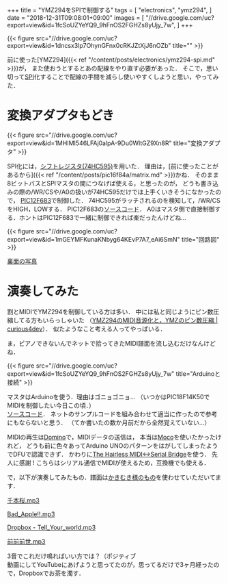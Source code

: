 +++
title = "YMZ294をSPIで制御する"
tags = [
  "electronics",
  "ymz294",
]
date = "2018-12-31T09:08:01+09:00"
images = [
  "//drive.google.com/uc?export=view&id=1fcSoUZYeYQ9_9hFnOS2FGHZs8yUjy_7w",
]
+++

{{< figure src="//drive.google.com/uc?export=view&id=1dncsx3lp7OhynGFnx0cRKJZtXjJ6nOZb" title="" >}}

前に使った[YMZ294]({{< ref "/content/posts/electronics/ymz294-spi.md" >}})が，
また使おうとするとあの配線をやり直す必要があった．
そこで，思い切って[SPI](https://ja.wikipedia.org/wiki/%E3%82%B7%E3%83%AA%E3%82%A2%E3%83%AB%E3%83%BB%E3%83%9A%E3%83%AA%E3%83%95%E3%82%A7%E3%83%A9%E3%83%AB%E3%83%BB%E3%82%A4%E3%83%B3%E3%82%BF%E3%83%95%E3%82%A7%E3%83%BC%E3%82%B9)化することで配線の手間を減らし使いやすくしようと思い，やってみた．  
<!--more-->

# 変換アダプタもどき

{{< figure src="//drive.google.com/uc?export=view&id=1MHIMI546LFAj0alpA-9Du0WltGZ9Xn8R" title="変換アダプタ" >}}

SPI化には，[シフトレジスタ(74HC595)](http://akizukidenshi.com/catalog/g/gI-08605/)を用いた．
理由は，[前に使ったことがあるから]({{< ref "/content/posts/pic16f84a/matrix.md" >}})かね．
そのまま8ビットバスとSPIマスタの間につなげば使える，と思ったのが，
どうも書き込みの際の/WR/CSや/A0の扱いが74HC595だけでは上手くいきそうになかったので，
[PIC12F683](http://akizukidenshi.com/catalog/g/gI-00801/)で制御した．
74HC595がラッチされるのを検知して，/WR/CSをHIGH，LOWする．
PIC12F683の[ソースコード](https://gist.github.com/ha2zakura/943d75f813021092b6f4207b43e41da1)．
A0はマスタ側で直接制御する．ホントはPIC12F683で一緒に制御できれば楽だったんけどね...  

{{< figure src="//drive.google.com/uc?export=view&id=1mGEYMFKunaKNbyg64KEvP7A7_eAi6SmN" title="回路図" >}}

[裏面の写真](https://drive.google.com/uc?export=view&id=1FQ-ZkQqab4ziOb6fYMW-gDd6vvcevCin)

# 演奏してみた

割とMIDIでYMZ294を制御している方は多い．
中には私と同じようにピン数圧縮してる方もいらっしゃいた
（[YMZ294のMIDI音源化と，YMZのピン数圧縮 | curious4dev](http://curious4dev.mydns.jp/post-1184/)）．
似たようなこと考える人ってやっぱいる．  

ま，ピアノできないんでネットで拾ってきたMIDI譜面を流し込むだけなんけどね．  

{{< figure src="//drive.google.com/uc?export=view&id=1fcSoUZYeYQ9_9hFnOS2FGHZs8yUjy_7w" title="Arduinoと接続" >}}


マスタはArduinoを使う．理由はゴニョゴニョ...
（いつかはPIC18F14K50でMIDIを制御したい今日この頃．）  
[ソースコード](https://gist.github.com/ha2zakura/003ec66c355f43848eb86c17d77cc453)．
ネットのサンプルコードを組み合わせて適当に作ったので参考にもならないと思う．
（てか書いたの数か月前だから全然覚えていない...）  

MIDIの再生は[Domino](http://takabosoft.com/domino)で，MIDIデータの送信は，
本当は[Moco](http://morecatlab.akiba.coocan.jp/lab/index.php/aruino/midi-firmware-for-arduino-uno-moco/)を使いたかったけれど，
どうも前に色々あってArduino UNOのパターンをはがしてしまったようでDFUで認識できず．
かわりに[The Hairless MIDI<->Serial Bridge](http://projectgus.github.io/hairless-midiserial/)を使う．
先人に感謝 ! こちらはシリアル通信でMIDIが使えるため，互換機でも使える．

で，以下が演奏してみたもの．譜面は[かきむき様のもの](http://kakimuki.blog91.fc2.com/blog-entry-6.html)を使わせていただいてます．

[千本桜.mp3](https://www.dropbox.com/s/ingke1lf3zb9ivt/%E5%8D%83%E6%9C%AC%E6%A1%9C.mp3?dl=0)

[Bad_Apple!!.mp3](https://www.dropbox.com/s/kxlt83dpht7spfb/Bad_Apple%21%21.mp3?dl=0)

[Dropbox - Tell_Your_world.mp3](https://www.dropbox.com/s/6cz3p3q5474jks5/Tell_Your_world.mp3?dl=0)

[前前前世.mp3](https://www.dropbox.com/s/f9la8zauqoykorf/%E5%89%8D%E5%89%8D%E5%89%8D%E4%B8%96.mp3?dl=0)

3音でこれだけ鳴ればいい方では？（ポジティブ  
動画にしてYouTubeにあげようと思ってたのが，思ってるだけで3ヶ月経ったので，Dropboxでお茶を濁す．
